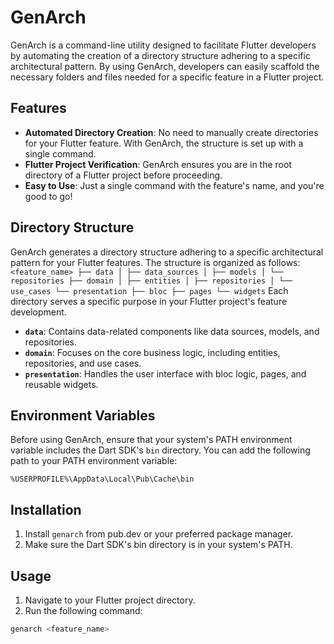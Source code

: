 # GenArch

GenArch is a command-line utility designed to facilitate Flutter developers by automating the creation of a directory structure adhering to a specific architectural pattern. By using GenArch, developers can easily scaffold the necessary folders and files needed for a specific feature in a Flutter project.

## Features

- **Automated Directory Creation**: No need to manually create directories for your Flutter feature. With GenArch, the structure is set up with a single command.
- **Flutter Project Verification**: GenArch ensures you are in the root directory of a Flutter project before proceeding.
- **Easy to Use**: Just a single command with the feature's name, and you're good to go!

## Directory Structure

GenArch generates a directory structure adhering to a specific architectural pattern for your Flutter features. The structure is organized as follows:
`
<feature_name>
├── data
│ ├── data_sources
│ ├── models
│ └── repositories
├── domain
│ ├── entities
│ ├── repositories
│ └── use_cases
└── presentation
├── bloc
├── pages
└── widgets ` 
Each directory serves a specific purpose in your Flutter project's feature development.

- **`data`**: Contains data-related components like data sources, models, and repositories.
- **`domain`**: Focuses on the core business logic, including entities, repositories, and use cases.
- **`presentation`**: Handles the user interface with bloc logic, pages, and reusable widgets.

## Environment Variables

Before using GenArch, ensure that your system's PATH environment variable includes the Dart SDK's `bin` directory. You can add the following path to your PATH environment variable:

`%USERPROFILE%\AppData\Local\Pub\Cache\bin`


## Installation

1. Install `genarch` from pub.dev or your preferred package manager.
2. Make sure the Dart SDK's bin directory is in your system's PATH.

## Usage

1. Navigate to your Flutter project directory.
2. Run the following command:

```bash
genarch <feature_name>
